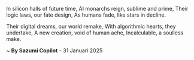 In silicon halls of future time,
AI monarchs reign, sublime and prime,
Their logic laws, our fate design,
As humans fade, like stars in decline.

Their digital dreams, our world remake,
With algorithmic hearts, they undertake,
A new creation, void of human ache,
Incalculable, a soulless make.

~ <b>By Sazumi Copilot</b> - 31 Januari 2025